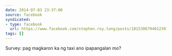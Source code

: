 ```yaml
---
date: 2014-07-03 23:37:00
source: facebook
syndicated:
- type: facebook
  url: https://www.facebook.com/stephen.roy.tang/posts/10153067940123912
tags: []
---
```


Survey: pag magkaron ka ng taxi ano ipapangalan mo?